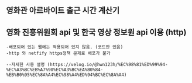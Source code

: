 ## 영화관 아르바이트 출근 시간 계산기

## 영화 진흥위원회 api 및 한국 영상 정보원 api 이용 (http)

    -배포되어 있는 웹에는 적용되어 있지 않음. (코드만 있음)
    -http 와 netfify https정책 문제로 배포가 불가

    --자세한 사용 설명 (https://velog.io/@hwn123h/%EC%98%81%ED%99%94-%EC%A3%BC%EB%A7%90%EC%A3%BC%EA%B0%84-%EB%B0%95%EC%8A%A4%EC%98%A4%ED%94%BC%EC%8A%A4)
